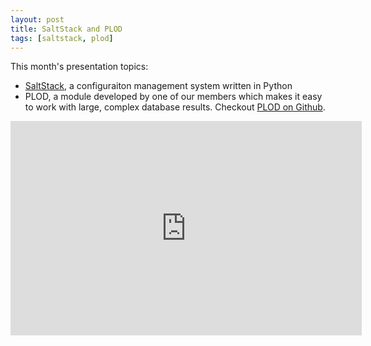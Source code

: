 ```yaml
---
layout: post
title: SaltStack and PLOD
tags: [saltstack, plod]
---
```


This month's presentation topics:
<ul>
<li><a href="http://www.saltstack.com/">SaltStack</a>, a configuraiton management system written in Python</li>
<li>PLOD, a module developed by one of our members which makes it easy to work with large, complex database results. Checkout <a href="https://github.com/MakerReduxCorp/PLOD">PLOD on Github</a>.</li>
</ul>

<iframe style="border:0px;padding:0px;margin:0px;" width="562" height="343" src="http://videocenter1.vtcstream.com/videos/video/3546/embed/?access_token=shr00000035466053201644252204311242298919605" frameborder="0" scrolling="no" allowfullscreen></iframe>
